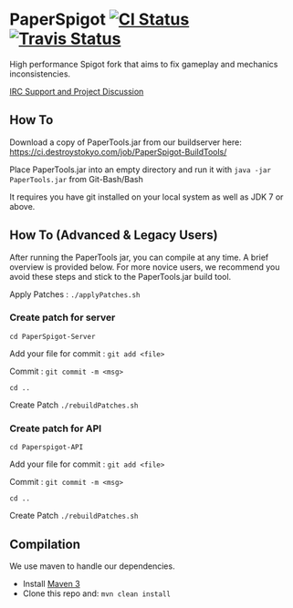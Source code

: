 PaperSpigot [![CI Status](http://ci.destroystokyo.com/buildStatus/icon?job=PaperSpigot)](http://ci.destroystokyo.com/job/PaperSpigot/) [![Travis Status](https://travis-ci.org/PaperSpigot/PaperSpigot.svg?branch=master)](https://travis-ci.org/PaperSpigot/PaperSpigot)
===========

High performance Spigot fork that aims to fix gameplay and mechanics inconsistencies.

[IRC Support and Project Discussion](http://irc.spi.gt/iris/?channels=PaperSpigot)




How To
------
Download a copy of PaperTools.jar from our buildserver here:
https://ci.destroystokyo.com/job/PaperSpigot-BuildTools/

Place PaperTools.jar into an empty directory and run it with `java -jar PaperTools.jar` from Git-Bash/Bash

It requires you have git installed on your local system as well as JDK 7 or above.






How To (Advanced & Legacy Users)
---------------------------------

After running the PaperTools jar, you can compile at any time. A brief overview is provided below.
For more novice users, we recommend you avoid these steps and stick to the PaperTools.jar build tool.

Apply Patches : `./applyPatches.sh`

### Create patch for server ###

`cd PaperSpigot-Server`

Add your file for commit : `git add <file>`

Commit : `git commit -m <msg>`

`cd ..`

Create Patch `./rebuildPatches.sh`

### Create patch for API ###

`cd Paperspigot-API`

Add your file for commit : `git add <file>`

Commit : `git commit -m <msg>`

`cd ..`

Create Patch `./rebuildPatches.sh`




Compilation
-----------

We use maven to handle our dependencies.

* Install [Maven 3](http://maven.apache.org/download.html)
* Clone this repo and: `mvn clean install`

